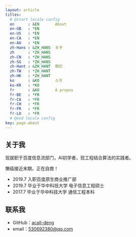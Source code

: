 ```yaml
---
layout: article
titles:
  # @start locale config
  en      : &EN       About
  en-GB   : *EN
  en-US   : *EN
  en-CA   : *EN
  en-AU   : *EN
  zh-Hans : &ZH_HANS  关于
  zh      : *ZH_HANS
  zh-CN   : *ZH_HANS
  zh-SG   : *ZH_HANS
  zh-Hant : &ZH_HANT  關於
  zh-TW   : *ZH_HANT
  zh-HK   : *ZH_HANT
  ko      : &KO       소개
  ko-KR   : *KO
  fr      : &KO       À propos
  fr-BE   : *FR
  fr-CA   : *FR
  fr-CH   : *FR
  fr-FR   : *FR
  fr-LU   : *FR
  # @end locale config
key: page-about
---
```


## 关于我


现就职于百度信息流部门，AI初学者，现工程结合算法的实践者。

懒癌接近末期，正在自救！

* 2019.7 入职百度原生商业推广部
* 2019.7 毕业于华中科技大学 电子信息工程硕士
* 2017.7 毕业于华中科技大学 通信工程本科

## 联系我

* GitHub：[acall-deng](https://github.com/acall-deng)
* email：530692380@qq.com

